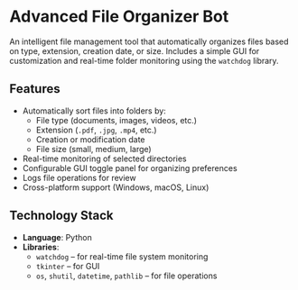 # Advanced File Organizer Bot

An intelligent file management tool that automatically organizes files based on type, extension, creation date, or size. Includes a simple GUI for customization and real-time folder monitoring using the `watchdog` library.

## Features

- Automatically sort files into folders by:
  - File type (documents, images, videos, etc.)
  - Extension (`.pdf`, `.jpg`, `.mp4`, etc.)
  - Creation or modification date
  - File size (small, medium, large)
- Real-time monitoring of selected directories
- Configurable GUI toggle panel for organizing preferences
- Logs file operations for review
- Cross-platform support (Windows, macOS, Linux)

## Technology Stack

- **Language**: Python
- **Libraries**:
  - `watchdog` – for real-time file system monitoring
  - `tkinter` – for GUI
  - `os`, `shutil`, `datetime`, `pathlib` – for file operations

